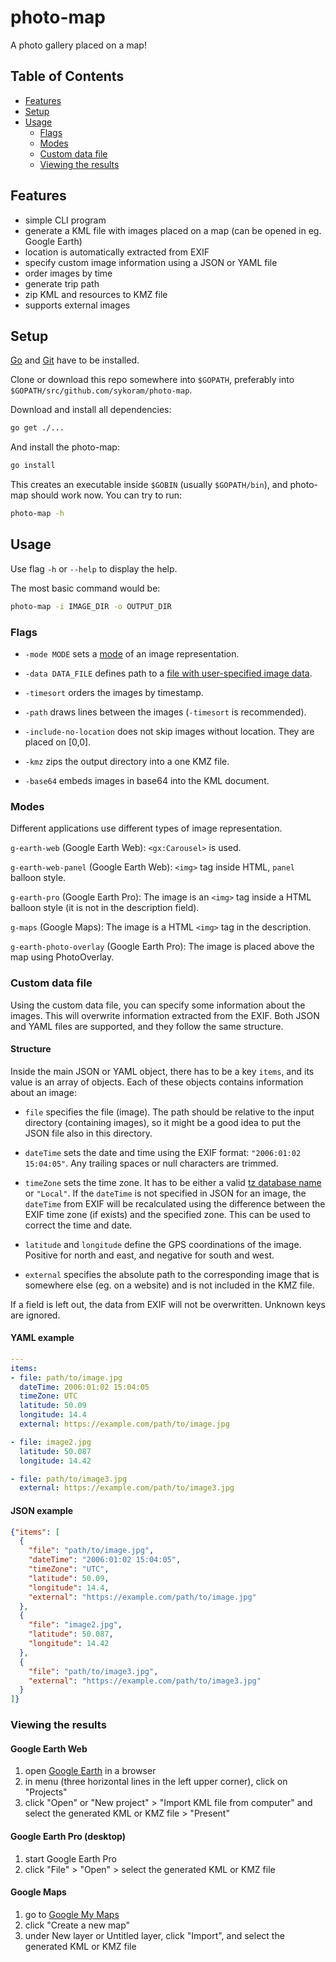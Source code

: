 # photo-map

A photo gallery placed on a map!

## Table of Contents
- [Features](#features)
- [Setup](#setup)
- [Usage](#usage)
  - [Flags](#flags)
  - [Modes](#modes)
  - [Custom data file](#custom-data-file)
  - [Viewing the results](#viewing-the-results)

## Features

- simple CLI program 
- generate a KML file with images placed on a map (can be opened in eg. Google Earth)
- location is automatically extracted from EXIF
- specify custom image information using a JSON or YAML file
- order images by time
- generate trip path
- zip KML and resources to KMZ file
- supports external images


## Setup

[Go](https://golang.org/) and [Git](https://git-scm.com/) have to be installed.

Clone or download this repo somewhere into `$GOPATH`, preferably into `$GOPATH/src/github.com/sykoram/photo-map`.

Download and install all dependencies:
```sh
go get ./...
```

And install the photo-map:
```sh
go install
```

This creates an executable inside `$GOBIN` (usually `$GOPATH/bin`), and photo-map should work now. You can try to run:

```sh
photo-map -h
```

## Usage

Use flag `-h` or `--help` to display the help.

The most basic command would be:
```sh
photo-map -i IMAGE_DIR -o OUTPUT_DIR
```


### Flags

- `-mode MODE` sets a [mode](#modes) of an image representation.

- `-data DATA_FILE` defines path to a [file with user-specified image data](#custom-data-file).

- `-timesort` orders the images by timestamp.

- `-path` draws lines between the images (`-timesort` is recommended).

- `-include-no-location` does not skip images without location. They are placed on \[0,0].

- `-kmz` zips the output directory into a one KMZ file.

- `-base64` embeds images in base64 into the KML document.


### Modes

Different applications use different types of image representation. 

`g-earth-web` (Google Earth Web): `<gx:Carousel>` is used.

`g-earth-web-panel` (Google Earth Web): `<img>` tag inside HTML, `panel` balloon style.

`g-earth-pro` (Google Earth Pro): The image is an `<img>` tag inside a HTML balloon style (it is not in the description field).

`g-maps` (Google Maps): The image is a HTML `<img>` tag in the description.

`g-earth-photo-overlay` (Google Earth Pro): The image is placed above the map using PhotoOverlay.



### Custom data file

Using the custom data file, you can specify some information about the images. This will overwrite information extracted from the EXIF. Both JSON and YAML files are supported, and they follow the same structure.

#### Structure

Inside the main JSON or YAML object, there has to be a key `items`, and its value is an array of objects. Each of these objects contains information about an image:

- `file` specifies the file (image). The path should be relative to the input directory (containing images), so it might be a good idea to put the JSON file also in this directory.

- `dateTime` sets the date and time using the EXIF format: `"2006:01:02 15:04:05"`. Any trailing spaces or null characters are trimmed.

- `timeZone` sets the time zone. It has to be either a valid [tz database name](https://en.wikipedia.org/wiki/List_of_tz_database_time_zones) or `"Local"`. If the `dateTime` is not specified in JSON for an image, the `dateTime` from EXIF will be recalculated using the difference between the EXIF time zone (if exists) and the specified zone. This can be used to correct the time and date.

- `latitude` and `longitude` define the GPS coordinations of the image. Positive for north and east, and negative for south and west.

- `external` specifies the absolute path to the corresponding image that is somewhere else (eg. on a website) and is not included in the KMZ file.

If a field is left out, the data from EXIF will not be overwritten. Unknown keys are ignored.

#### YAML example

```yaml
---
items:
- file: path/to/image.jpg
  dateTime: 2006:01:02 15:04:05
  timeZone: UTC
  latitude: 50.09
  longitude: 14.4
  external: https://example.com/path/to/image.jpg

- file: image2.jpg
  latitude: 50.087
  longitude: 14.42

- file: path/to/image3.jpg
  external: https://example.com/path/to/image3.jpg
```

#### JSON example

```json
{"items": [
  {
    "file": "path/to/image.jpg",
    "dateTime": "2006:01:02 15:04:05",
    "timeZone": "UTC",
    "latitude": 50.09,
    "longitude": 14.4,
    "external": "https://example.com/path/to/image.jpg"
  },
  {
    "file": "image2.jpg",
    "latitude": 50.087,
    "longitude": 14.42
  },
  {
    "file": "path/to/image3.jpg",
    "external": "https://example.com/path/to/image3.jpg"
  }
]}
```


### Viewing the results

#### Google Earth Web

1. open [Google Earth](https://earth.google.com/web/) in a browser
2. in menu (three horizontal lines in the left upper corner), click on "Projects"
3. click "Open" or "New project" > "Import KML file from computer" and select the generated KML or KMZ file > "Present"

#### Google Earth Pro (desktop)

1. start Google Earth Pro
2. click "File" > "Open" > select the generated KML or KMZ file

#### Google Maps

1. go to [Google My Maps](https://mymaps.google.com)
2. click "Create a new map"
3. under New layer or Untitled layer, click "Import", and select the generated KML or KMZ file


